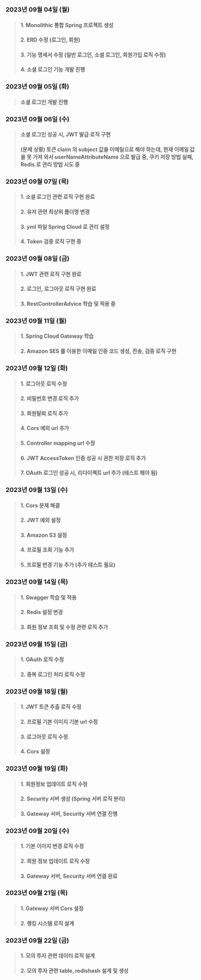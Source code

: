 ### 2023년 09월 04일 (월)

> #### 1. Monolithic 통합 Spring 프로젝트 생성
>
> #### 2. ERD 수정 (로그인, 회원)
>
> #### 3. 기능 명세서 수정 (일반 로그인, 소셜 로그인, 회원가입 로직 수정)
>
> #### 4. 소셜 로그인 기능 개발 진행

### 2023년 09월 05일 (화)

> #### 소셜 로그인 개발 진행

### 2023년 09월 06일 (수)

> #### 소셜 로그인 성공 시, JWT 발급 로직 구현
>
> #### (문제 상황) 토큰 claim 의 subject 값을 이메일으로 해야 하는데, 현재 이메일 값을 못 가져 와서 userNameAttributeName 으로 발급 중, 쿠키 저장 방법 실패, Redis 로 관리 방법 시도 중

### 2023년 09월 07일 (목)

> #### 1. 소셜 로그인 관련 로직 구현 완료
>
> #### 2. 유저 관련 최상위 폴더명 변경
>
> #### 3. yml 파일 Spring Cloud 로 관리 설정
>
> #### 4. Token 검증 로직 구현 중

### 2023년 09월 08일 (금)

> #### 1. JWT 관련 로직 구현 완료
>
> #### 2. 로그인, 로그아웃 로직 구현 완료
>
> #### 3. RestControllerAdvice 학습 및 적용 중

### 2023년 09월 11일 (월)

> #### 1. Spring Cloud Gateway 학습
>
> #### 2. Amazon SES 를 이용한 이메일 인증 코드 생성, 전송, 검증 로직 구현

### 2023년 09월 12일 (화)

> #### 1. 로그아웃 로직 수정
>
> #### 2. 비밀번호 변경 로직 추가
>
> #### 3. 회원탈퇴 로직 추가
>
> #### 4. Cors 예외 url 추가
>
> #### 5. Controller mapping url 수정
>
> #### 6. JWT AccessToken 인증 성공 시 권한 저장 로직 추가
>
> #### 7. OAuth 로그인 성공 시, 리다이렉트 url 추가 (테스트 해야 됨)

### 2023년 09월 13일 (수)

> #### 1. Cors 문제 해결
>
> #### 2. JWT 예외 설정
>
> #### 3. Amazon S3 설정
>
> #### 4. 프로필 조회 기능 추가
>
> #### 5. 프로필 변경 기능 추가 (추가 테스트 필요)

### 2023년 09월 14일 (목)

> #### 1. Swagger 학습 및 적용
>
> #### 2. Redis 설정 변경
>
> #### 3. 회원 정보 조회 및 수정 관련 로직 추가

### 2023년 09월 15일 (금)

> #### 1. OAuth 로직 수정
>
> #### 2. 중복 로그인 처리 로직 수정

### 2023년 09월 18일 (월)

> #### 1. JWT 토큰 추출 로직 수정
>
> #### 2. 프로필 기본 이미지 기본 url 수정
>
> #### 3. 로그아웃 로직 수정
>
> #### 4. Cors 설정

### 2023년 09월 19일 (화)

> #### 1. 회원정보 업데이트 로직 수정
>
> #### 2. Security 서버 생성 (Spring 서버 로직 분리)
>
> #### 3. Gateway 서버, Security 서버 연결 진행

### 2023년 09월 20일 (수)

> #### 1. 기본 이미지 변경 로직 수정
>
> #### 2. 회원 정보 업데이트 로직 수정
>
> #### 3. Gateway 서버, Security 서버 연결 완료

### 2023년 09월 21일 (목)

> #### 1. Gateway 서버 Cors 설정
>
> #### 2. 랭킹 시스템 로직 설계

### 2023년 09월 22일 (금)

> #### 1. 모의 투자 관련 데이터 로직 설계
>
> #### 2. 모의 투자 관련 table, redishash 설계 및 생성
